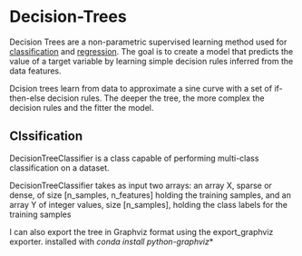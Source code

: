 # Decision-Trees

Decision Trees are a non-parametric supervised learning method used for [classification](https://www.geeksforgeeks.org/ml-classification-vs-regression/) and [regression](https://www.geeksforgeeks.org/ml-classification-vs-regression/). The goal is to create a model that predicts the value of a target variable by learning simple decision rules inferred from the data features.


Dcision trees learn from data to approximate a sine curve with a set of if-then-else decision rules. The deeper the tree, the more complex the decision rules and the fitter the model.


## Clssification 

DecisionTreeClassifier is a class capable of performing multi-class classification on a dataset.

DecisionTreeClassifier takes as input two arrays: an array X, sparse or dense, of size [n_samples, n_features] holding the training samples, and an array Y of integer values, size [n_samples], holding the class labels for the training samples

I can also export the tree in Graphviz format using the export_graphviz exporter. 
 installed with *conda install python-graphviz**
